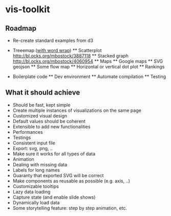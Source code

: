 # vis-toolkit


## Roadmap

* Re-create standard examples from d3
 * Treeemap ([with word wrap](http://bl.ocks.org/mundhradevang/1387786))
** Scatterplot http://bl.ocks.org/mbostock/3887118
** Stacked graph http://bl.ocks.org/mbostock/4060954
** Maps
** Google maps
** SVG geojson
** Some flow map
** Horizontal or vertical dot plot
** Rankings

* Boilerplate code
** Dev environment
** Automate compilation
** Testing 

## What it should achieve

* Should be fast, kept simple
* Create multiple instances of visualizations on the same page
* Customized visual design
* Default values should be coherent
* Extensible to add new functionalities
* Performances
* Testings
* Consistent input file
* Export: svg, png, ..
* Make sure it works for all types of data
* Animation
* Dealing with missing data
* Labels for long names
* Guaranty that exported SVG will be correct
* Make components as reusable as possible (e.g. axis, ..)
* Customizable tooltips
* Lazy data loading
* Capture state (and enable slide shows)
* Dynamically load data
* Some storytelling feature: step by step animation, etc.
